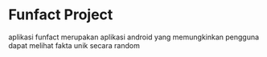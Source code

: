# Funfact Project

aplikasi funfact merupakan aplikasi android yang memungkinkan pengguna dapat melihat fakta unik secara random